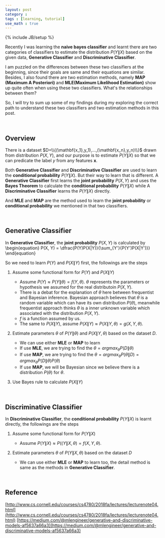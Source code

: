 ```yaml
---
layout: post
category :
tags : [learning, tutorial]
use_math : true
---
```

{% include JB/setup %}

Recently I was learning the **naive bayes classifier** and learnt there are two categories of classifiers to estimate the distribution $P(Y\|X)$ based on the given data, **Generative Classifier** and **Discriminative Classifier**.

I am puzzled on the differences between these two classifiers at the beginning, since their goals are same and their equations are similar. Besides, I also found there are two estimation methods, namely **MAP (Maximum  A  Posteriori)** and **MLE(Maximum Likelihood Estimation)** show up quite often when using these two classifiers. What's the relationships between them?

So, I will try to sum up some of my findings during my exploring the correct path to understand these two classifiers and two estimation methods in this post.

&nbsp;

## **Overview**

There is a dataset $D=\\{(\mathbf{x_1},y_1),...,(\mathbf{x_n},y_n)\\}$ drawn from distribution $P(X,Y)$, and our purpose is to estimate $P(Y\|X)$ so that we can predicate the label $y$ from any features $\mathbf{x}$.

Both **Generative Classifier** and **Discriminative Classifier** are used to learn the **conditional probability** $P(Y\|X)$. But their way to learn that is different. A **Generative Classifier** first learns the **joint probability** $P(X, Y)$ and uses the **Bayes Theorem** to calculate the **conditional probability** $P(Y\|X)$ while A **Discriminative Classifier** learns the $P(Y\|X)$ directly.

And **MLE** and **MAP** are the method used to learn the **joint probability** or **conditional probability** we mentioned in that two classifiers.

&nbsp;

## **Generative Classifier**

In **Generative Classifier**, the **joint probability** $P(X, Y)$ is calculated by
\begin{equation}
P(X, Y) = \dfrac{P(Y)P(X\|Y)}{\sum_{Y'}{P(Y')P(X|Y')}}
\end{equation}

So we need to learn $P(Y)$ and $P(X\|Y)$ first, the followings are the steps

1. Assume some functional form for $P(Y)$ and $P(X\|Y)$

    * Assume $P(Y) \approx P(Y \| \theta) = f(Y, \theta)$. $\theta$ represents the parameters or hypothesis we assumed for the real distributoin $P(X,Y)$.
    * There is a debat for the explanation of $\theta$ here between frequentist and Bayesian inference. Bayesian approach believes that $\theta$ is a random variable which can have its own distribution $P(\theta)$, meanwhile frequentist approach thinks $\theta$ is a inner unknown variable which associated with the distribution $P(X,Y)$.
    * $f$ is a function assumed by us.
    * The same to $P(X\|Y)$, assume $P(X\|Y) \approx P(X\|Y, \theta) = g(X, Y, \theta)$.

2. Estimate parameters $\theta$ of $P(Y \| \theta)$ and $P(X\|Y, \theta)$ based on the dataset $D$.
    * We can use either **MLE** or **MAP** to learn
    * If use **MLE**, we are trying to find the $\theta = argmax_{\theta}{P(D\|\theta)}$
    * If use **MAP**, we are trying to find the $\theta = argmax_{\theta}{P(\theta \| D)} = argmax_{\theta}{P(D\|\theta)P(\theta)}$
    * If use **MAP**, we will be Bayesian since we believe there is a distribution $P(\theta)$ for $\theta$.

3. Use Bayes rule to calculate $P(X\|Y)$

&nbsp;

## **Discriminative Classifier**

In **Discriminative Classifier**, the **conditional probability** $P(Y\|X)$ is learnt directly, the followings are the steps

1. Assume some functional form for $P(Y\|X)$
    * Assume $P(Y\|X) \approx P((Y\|X, \theta) = f(X, Y, \theta)$.

2. Estimate parameters $\theta$ of $P(Y\|X, \theta)$ based on the dataset $D$
    * We can use either **MLE** or **MAP** to learn too, the detail method is same as the methods in **Generative Classifier**.

&nbsp;

## **Reference**

[http://www.cs.cornell.edu/courses/cs4780/2018fa/lectures/lecturenote04.html](http://www.cs.cornell.edu/courses/cs4780/2018fa/lectures/lecturenote04.html)
[https://medium.com/@mlengineer/generative-and-discriminative-models-af5637a66a3](https://medium.com/@mlengineer/generative-and-discriminative-models-af5637a66a3)
